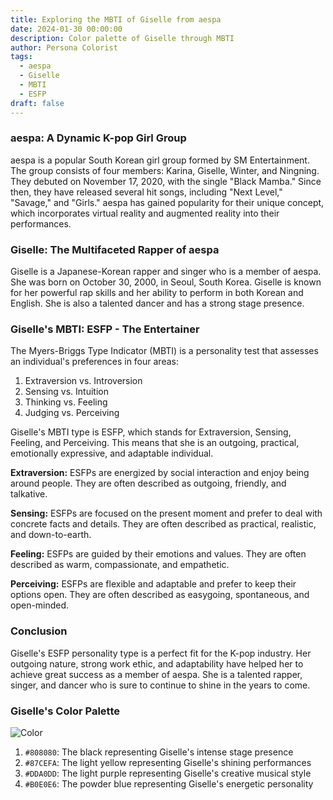 ```yaml
---
title: Exploring the MBTI of Giselle from aespa
date: 2024-01-30 00:00:00
description: Color palette of Giselle through MBTI
author: Persona Colorist
tags:
  - aespa
  - Giselle
  - MBTI
  - ESFP
draft: false
---
```


### aespa: A Dynamic K-pop Girl Group

aespa is a popular South Korean girl group formed by SM Entertainment. The group consists of four members: Karina, Giselle, Winter, and Ningning. They debuted on November 17, 2020, with the single "Black Mamba." Since then, they have released several hit songs, including "Next Level," "Savage," and "Girls." aespa has gained popularity for their unique concept, which incorporates virtual reality and augmented reality into their performances. 


### Giselle: The Multifaceted Rapper of aespa

Giselle is a Japanese-Korean rapper and singer who is a member of aespa. She was born on October 30, 2000, in Seoul, South Korea. Giselle is known for her powerful rap skills and her ability to perform in both Korean and English. She is also a talented dancer and has a strong stage presence.


### Giselle's MBTI: ESFP - The Entertainer

The Myers-Briggs Type Indicator (MBTI) is a personality test that assesses an individual's preferences in four areas: 

1. Extraversion vs. Introversion 
2. Sensing vs. Intuition 
3. Thinking vs. Feeling 
4. Judging vs. Perceiving

Giselle's MBTI type is ESFP, which stands for Extraversion, Sensing, Feeling, and Perceiving. This means that she is an outgoing, practical, emotionally expressive, and adaptable individual. 

**Extraversion:** ESFPs are energized by social interaction and enjoy being around people. They are often described as outgoing, friendly, and talkative. 

**Sensing:** ESFPs are focused on the present moment and prefer to deal with concrete facts and details. They are often described as practical, realistic, and down-to-earth.

**Feeling:** ESFPs are guided by their emotions and values. They are often described as warm, compassionate, and empathetic.

**Perceiving:** ESFPs are flexible and adaptable and prefer to keep their options open. They are often described as easygoing, spontaneous, and open-minded.

### Conclusion

Giselle's ESFP personality type is a perfect fit for the K-pop industry. Her outgoing nature, strong work ethic, and adaptability have helped her to achieve great success as a member of aespa. She is a talented rapper, singer, and dancer who is sure to continue to shine in the years to come.

### Giselle's Color Palette

![Color](https://i.imgur.com/xrGIgiL.png#center)

1. `#808080`: The black representing Giselle's intense stage presence
2. `#87CEFA`: The light yellow representing Giselle's shining performances
3. `#DDA0DD`: The light purple representing Giselle's creative musical style
4. `#B0E0E6`: The powder blue representing Giselle's energetic personality


